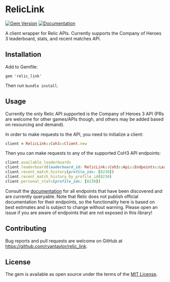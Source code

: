 # RelicLink

[![Gem Version](https://badge.fury.io/rb/relic_link.svg)](https://badge.fury.io/rb/relic_link) [![Documentation](https://img.shields.io/badge/View-Documentation-blue.svg)](https://rubydoc.info/github/ryantaylor/relic_link/v0.1.2)

A client wrapper for Relic APIs. Currently supports the Company of Heroes 3 leaderboard, stats, and recent matches API.

## Installation

Add to Gemfile:
```
gem 'relic_link'
```
Then run `bundle install`.


## Usage

Currently the only Relic API supported is the Company of Heroes 3 API (PRs are welcome for other games/APIs though, and others may be added based on resourcing and demand).

In order to make requests to the API, you need to initialize a client:
```ruby
client = RelicLink::Coh3::Client.new
```
Then you can make requests to any of the supported CoH3 API endpoints:
```ruby
client.available_leaderboards
client.leaderboard(leaderboard_id: RelicLink::Coh3::Api::Endpoints::Leaderboards::Ids::AMERICAN_1V1)
client.recent_match_history(profile_ids: [8230])
client.recent_match_history_by_profile_id(8230)
client.personal_stats(profile_ids: [8230])
```
Consult the [documentation](https://rubydoc.info/github/ryantaylor/relic_link/v0.1.2) for all endpoints that have been discovered and are currently queryable. Note that Relic does not publish official documentation for their endpoints, so the functionality here is based on best estimates and is subject to change without warning. Please open an issue if you are aware of endpoints that are not exposed in this library!

## Contributing

Bug reports and pull requests are welcome on GitHub at https://github.com/ryantaylor/relic_link.

## License

The gem is available as open source under the terms of the [MIT License](https://opensource.org/licenses/MIT).
